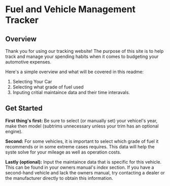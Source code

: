 # Fuel and Vehicle Management Tracker

## Overview

Thank you for using our tracking website! The purpose of this site is to help track and manage your spending habits when it comes to budgeting your automotive expenses.

Here's a simple overview and what will be covered in this readme:

1. Selecting Your Car
2. Selecting what grade of fuel used
3. Inputing critial maintaince data and their time interavals.

## Get Started

**First thing's first:** Be sure to select (or manually set) your vehicel's year, make then model (subtrims unnecessary unless your trim has an optional engine).

**Second:** For some vehicles, it is important to select which grade of fuel it recommends or in some extreme cases requires. This data will help the syste solve for your mileage as well as operation costs.

**Lastly (optional):** Input the maintaince data that is specific for this vehicle. This can be found in your owners manual's *index* section. If you have a second-hand vehicle and lack the owners manual, try contacting a dealer or the manufacturer directly to obtain this information.
